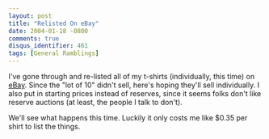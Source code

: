 ```yaml
---
layout: post
title: "Relisted On eBay"
date: 2004-01-18 -0800
comments: true
disqus_identifier: 461
tags: [General Ramblings]
---
```

I've gone through and re-listed all of my t-shirts (individually, this
time) on [eBay](http://www.ebay.com). Since the "lot of 10" didn't sell,
here's hoping they'll sell individually. I also put in starting prices
instead of reserves, since it seems folks don't like reserve auctions
(at least, the people I talk to don't).

 We'll see what happens this time. Luckily it only costs me like $0.35
per shirt to list the things.
